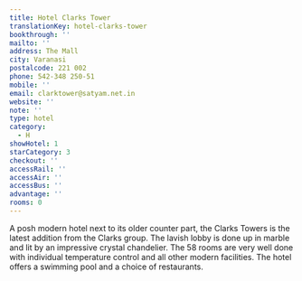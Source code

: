 ```yaml
---
title: Hotel Clarks Tower
translationKey: hotel-clarks-tower
bookthrough: ''
mailto: ''
address: The Mall
city: Varanasi
postalcode: 221 002
phone: 542-348 250-51
mobile: ''
email: clarktower@satyam.net.in
website: ''
note: ''
type: hotel
category:
  - H
showHotel: 1
starCategory: 3
checkout: ''
accessRail: ''
accessAir: ''
accessBus: ''
advantage: ''
rooms: 0
---
```

A posh modern hotel next to its older counter part, the Clarks Towers is the latest addition from the Clarks group. The lavish lobby is done up in marble and lit by an impressive crystal chandelier. The 58 rooms are very well done with individual temperature control and all other modern facilities. The hotel offers a swimming pool and a choice of restaurants.